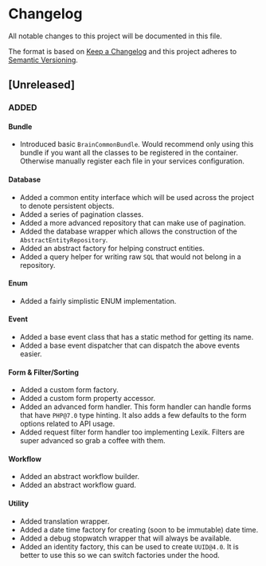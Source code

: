 # Changelog
All notable changes to this project will be documented in this file.

The format is based on [Keep a Changelog](http://keepachangelog.com/en/1.0.0/)
and this project adheres to [Semantic Versioning](http://semver.org/spec/v2.0.0.html).

## [Unreleased]
### ADDED

#### Bundle
* Introduced basic `BrainCommonBundle`. 
  Would recommend only using this bundle if you want all the classes to be registered in the container. 
  Otherwise manually register each file in your services configuration.

#### Database
* Added a common entity interface which will be used across the project to denote persistent objects.
* Added a series of pagination classes.
* Added a more advanced repository that can make use of pagination.
* Added the database wrapper which allows the construction of the `AbstractEntityRepository`. 
* Added an abstract factory for helping construct entities.
* Added a query helper for writing raw `SQL` that would not belong in a repository.

#### Enum
* Added a fairly simplistic ENUM implementation.

#### Event
* Added a base event class that has a static method for getting its name.
* Added a base event dispatcher that can dispatch the above events easier.

#### Form & Filter/Sorting
* Added a custom form factory.
* Added a custom form property accessor.
* Added an advanced form handler. 
  This form handler can handle forms that have `PHP@7.0` type hinting.
  It also adds a few defaults to the form options related to API usage.
* Added request filter form handler too implementing Lexik.
  Filters are super advanced so grab a coffee with them.

#### Workflow
* Added an abstract workflow builder.
* Added an abstract workflow guard.

#### Utility
* Added translation wrapper.
* Added a date time factory for creating (soon to be immutable) date time.
* Added a debug stopwatch wrapper that will always be available.
* Added an identity factory, this can be used to create `UUID@4.0`.
  It is better to use this so we can switch factories under the hood. 
